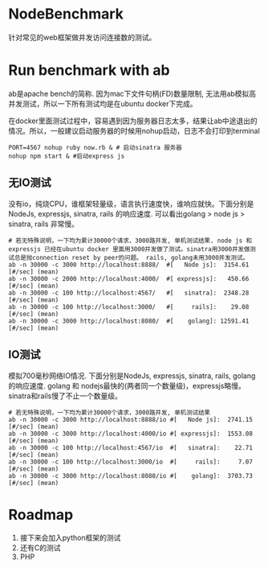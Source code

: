 # NodeBenchmark
针对常见的web框架做并发访问连接数的测试。


# Run benchmark with ab

ab是apache bench的简称. 因为mac下文件句柄(FD)数量限制, 无法用ab模拟高并发测试，所以一下所有测试均是在ubuntu docker下完成。

在docker里面测试过程中，容易遇到因为服务器日志太多，结果让ab中途退出的情况。所以，一般建议启动服务器的时候用nohup启动，日志不会打印到terminal

~~~
PORT=4567 nohup ruby now.rb & # 启动sinatra 服务器
nohup npm start & #启动express js
~~~

## 无IO测试
没有io，纯烧CPU，谁框架轻量级，语言执行速度快，谁响应就快。下面分别是NodeJs, expressjs, sinatra, rails 的响应速度. 可以看出golang > node js > sinatra, rails 非常慢。

```
# 若无特殊说明，一下均为累计30000个请求，3000路并发, 单机测试结果. node js 和expressjs 已经在ubuntu docker 里面用3000并发做了测试。sinatra用3000并发做测试总是抛connection reset by peer的问题。 rails, golang未用3000并发测试。
ab -n 30000 -c 3000 http://localhost:8888/  #[   Node js]:  3154.61 [#/sec] (mean)
ab -n 30000 -c 2000 http://localhost:4000/  #[ expressjs]:   450.66 [#/sec] (mean)
ab -n 30000 -c 100 http://localhost:4567/   #[   sinatra]:  2348.28 [#/sec] (mean)
ab -n 30000 -c 100 http://localhost:3000/   #[     rails]:    29.08 [#/sec] (mean)
ab -n 30000 -c 3000 http://localhost:8080/  #[    golang]: 12591.41 [#/sec] (mean)
```

## IO测试
模拟700毫秒网络IO情况. 下面分别是NodeJs, expressjs, sinatra, rails, golang 的响应速度. golang 和 nodejs最快的(两者同一个数量级)，expressjs略慢。sinatra和rails慢了不止一个数量级。

~~~
# 若无特殊说明，一下均为累计30000个请求，3000路并发, 单机测试结果
ab -n 30000 -c 3000 http://localhost:8888/io #[   Node js]:  2741.15 [#/sec] (mean)
ab -n 30000 -c 3000 http://localhost:4000/io #[ expressjs]:  1553.08 [#/sec] (mean)
ab -n 30000 -c 100 http://localhost:4567/io  #[   sinatra]:    22.71 [#/sec] (mean)
ab -n 30000 -c 100 http://localhost:3000/io  #[     rails]:     7.07 [#/sec] (mean)
ab -n 30000 -c 3000 http://localhost:8080/io #[    golang]:  3703.73 [#/sec] (mean)
~~~

# Roadmap
1. 接下来会加入python框架的测试
2. 还有C的测试
1. PHP

